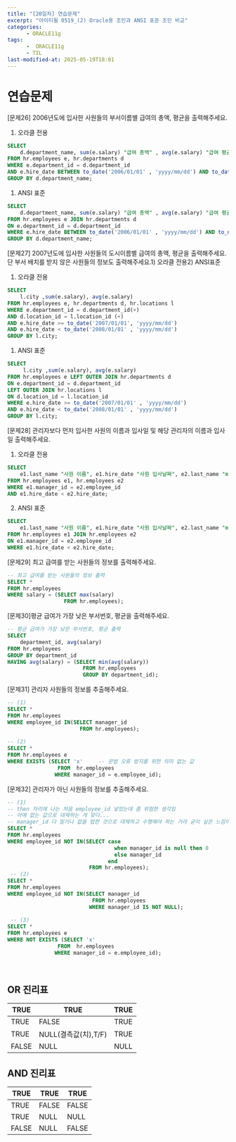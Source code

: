 ```yaml
---
title: "[20일차] 연습문제"
excerpt: "아이티윌 0519_(2) Oracle용 조인과 ANSI 표준 조인 비교"
categories:
      - ORACLE11g
tags:
      -  ORACLE11g
      - TIL
last-modified-at: 2025-05-19T18:01
---
```


# 연습문제

[문제26] 2006년도에 입사한 사원들의 부서이름별 급여의 총액, 평균을 출력해주세요.

1. 오라클 전용

```sql
SELECT
    d.department_name, sum(e.salary) "급여 총액" , avg(e.salary) "급여 평균"
FROM hr.employees e, hr.departments d
WHERE e.department_id = d.department_id
AND e.hire_date BETWEEN to_date('2006/01/01' , 'yyyy/mm/dd') AND to_date('2006/12/31' , 'yyyy/mm/dd')
GROUP BY d.department_name;
```

1. ANSI  표준

```sql
SELECT
    d.department_name, sum(e.salary) "급여 총액" , avg(e.salary) "급여 평균"
FROM hr.employees e JOIN hr.departments d
ON e.department_id = d.department_id
WHERE e.hire_date BETWEEN to_date('2006/01/01' , 'yyyy/mm/dd') AND to_date('2006/12/31' , 'yyyy/mm/dd')
GROUP BY d.department_name;
```

[문제27] 2007년도에 입사한 사원들의 도시이름별 급여의 총액, 평균을 출력해주세요.단 부서 배치를 받지 않은 사원들의 정보도 출력해주세요.1) 오라클 전용2) ANSI표준

1. 오라클 전용

```sql
SELECT 
    l.city ,sum(e.salary), avg(e.salary)
FROM hr.employees e, hr.departments d, hr.locations l
WHERE e.department_id = d.department_id(+)
AND d.location_id = l.location_id (+)
AND e.hire_date >= to_date('2007/01/01', 'yyyy/mm/dd') 
AND e.hire_date < to_date('2008/01/01' , 'yyyy/mm/dd')
GROUP BY l.city;
```

1. ANSI  표준

```sql
SELECT 
     l.city ,sum(e.salary), avg(e.salary)
FROM hr.employees e LEFT OUTER JOIN hr.departments d
ON e.department_id = d.department_id
LEFT OUTER JOIN hr.locations l
ON d.location_id = l.location_id
WHERE e.hire_date >= to_date('2007/01/01' , 'yyyy/mm/dd') 
AND e.hire_date < to_date('2008/01/01' , 'yyyy/mm/dd')
GROUP BY l.city;
```

[문제28] 관리자보다 먼저 입사한 사원의 이름과 입사일 및 해당 관리자의 이름과 입사일 출력해주세요.

1. 오라클 전용

```sql
SELECT 
    e1.last_name "사원 이름", e1.hire_date "사원 입사날짜", e2.last_name "manager 이름", e2.hire_date "manager 입사날짜"
FROM hr.employees e1, hr.employees e2
WHERE e1.manager_id = e2.employee_id 
AND e1.hire_date < e2.hire_date;
```

2. ANSI 표준

```sql
SELECT 
    e1.last_name "사원 이름", e1.hire_date "사원 입사날짜", e2.last_name "manager 이름", e2.hire_date "manager 입사날짜"
FROM hr.employees e1 JOIN hr.employees e2
ON e1.manager_id = e2.employee_id 
WHERE e1.hire_date < e2.hire_date;

```

[문제29] 최고 급여를 받는 사원들의 정보를 출력해주세요.

```sql
-- 최고 급여를 받는 사원들의 정보 출력
SELECT *  
FROM hr.employees
WHERE salary = (SELECT max(salary)
                  FROM hr.employees);
```

[문제30]평균 급여가 가장 낮은 부서번호, 평균을 출력해주세요.

```sql
-- 평균 급여가 가장 낮은 부서번호, 평균 출력
SELECT
    department_id, avg(salary)
FROM hr.employees
GROUP BY department_id
HAVING avg(salary) = (SELECT min(avg(salary)) 
                        FROM hr.employees
                        GROUP BY department_id);
```

[문제31] 관리자 사원들의 정보를 추출해주세요.

```sql
-- (1) 
SELECT *
FROM hr.employees
WHERE employee_id IN(SELECT manager_id
                       FROM hr.employees);
                       
-- (2)
SELECT *
FROM hr.employees e
WHERE EXISTS (SELECT 'x'     -- 문법 오류 방지를 위한 의미 없는 값
                FROM  hr.employees
               WHERE manager_id = e.employee_id);                       
```

[문제32] 관리자가 아닌 사원들의 정보를 추출해주세요.

```sql
-- (1)
-- then 자리에 나는 처음 employee_id 넣었는데 좀 위험한 생각임
-- 아예 없는 값으로 대체하는 게 맞다...
-- manager_id 다 알거나 없을 법한 것으로 대체하고 수행해야 하는 거라 굳이 싶은 느낌이긴 함..
SELECT *
FROM hr.employees
WHERE employee_id NOT IN(SELECT case 
                                  when manager_id is null then 0
                                  else manager_id
                                end
                          FROM hr.employees);
 -- (2)
SELECT *
FROM hr.employees
WHERE employee_id NOT IN(SELECT manager_id 
                           FROM hr.employees
                          WHERE manager_id IS NOT NULL);  
                          
 -- (3)
SELECT *
FROM hr.employees e
WHERE NOT EXISTS (SELECT 'x'     
                FROM  hr.employees
               WHERE manager_id = e.employee_id);                                                   
                       
                       
```

## OR 진리표

| TRUE | TRUE | TRUE |
| --- | --- | --- |
| TRUE | FALSE | TRUE |
| TRUE | NULL(결측값(치),T/F) | TRUE |
| FALSE | NULL | NULL |

## AND 진리표

| TRUE | TRUE | TRUE |
| --- | --- | --- |
| TRUE | FALSE | FALSE |
| TRUE | NULL | NULL |
| FALSE | NULL | FALSE |